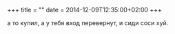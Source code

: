 +++
title = ""
date = 2014-12-09T12:35:00+02:00
+++

а то купил, а у тебя вход перевернут, и сиди соси хуй.


